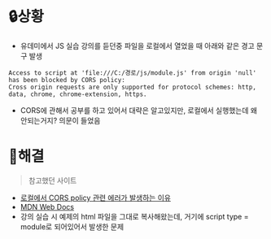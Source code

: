 # :lock:상황
* 유데미에서 JS 실습 강의를 듣던중 파일을 로컬에서 열었을 때 아래와 같은 경고 문구 발생

```
Access to script at 'file:///C:/경로/js/module.js' from origin 'null' has been blocked by CORS policy:   
Cross origin requests are only supported for protocol schemes: http, data, chrome, chrome-extension, https.   
```

* CORS에 관해서 공부를 하고 있어서 대략은 알고있지만, 로컬에서 실행했는데 왜 안되는거지? 의문이 들었음

# :key:해결
> 참고했던 사이트
* [로컬에서 CORS policy 관련 에러가 발생하는 이유](https://velog.io/@takeknowledge/%EB%A1%9C%EC%BB%AC%EC%97%90%EC%84%9C-CORS-policy-%EA%B4%80%EB%A0%A8-%EC%97%90%EB%9F%AC%EA%B0%80-%EB%B0%9C%EC%83%9D%ED%95%98%EB%8A%94-%EC%9D%B4%EC%9C%A0-3gk4gyhreu)
* [MDN Web Docs](https://developer.mozilla.org/ko/docs/Web/JavaScript/Guide/Modules)
* 강의 실습 시 예제의 html 파일을 그대로 복사해왔는데, 거기에 script type = module로 되어있어서 발생한 문제
